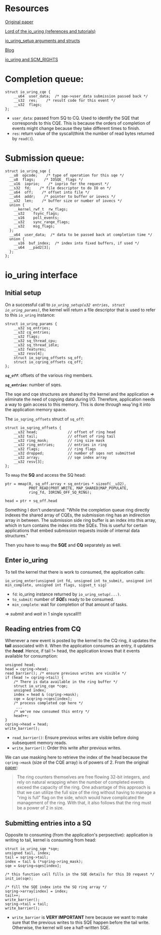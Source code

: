 # Resources
[Original paper](https://kernel.dk/io_uring.pdf)

[Lord of the io_uring (references and tutorials)](https://unixism.net/loti/)

[io_uring_setup arguments and structs](https://unixism.net/loti/ref-iouring/io_uring_setup.html)

[Blog](https://unixism.net/2020/04/io-uring-by-example-part-1-introduction/)

[io_uring and SCM_RIGHTS](https://lwn.net/Articles/779472/)

# Completion queue:

```
struct io_uring_cqe {
    __u64  user_data;  /* sqe->user_data submission passed back */
    __s32  res;    /* result code for this event */
    __u32  flags;
};
```
- ```user_data```: passed from SQ to CQ. Used to identify the SQE that corresponds to this CQE. This is because the orders of completion of events might change because they take different times to finish.
- ```res```: return value of the syscall(think the number of read bytes returned by ```read()```).

# Submission queue:
```
struct io_uring_sqe {
  __u8  opcode;    /* type of operation for this sqe */
  __u8  flags;    /* IOSQE_ flags */
  __u16  ioprio;    /* ioprio for the request */
  __s32  fd;    /* file descriptor to do IO on */
  __u64  off;    /* offset into file */
  __u64  addr;    /* pointer to buffer or iovecs */
  __u32  len;    /* buffer size or number of iovecs */
  union {
    __kernel_rwf_t  rw_flags;
    __u32    fsync_flags;
    __u16    poll_events;
    __u32    sync_range_flags;
    __u32    msg_flags;
  };
  __u64  user_data;  /* data to be passed back at completion time */
  union {
    __u16  buf_index;  /* index into fixed buffers, if used */
    __u64  __pad2[3];
  };
};
```

# io_uring interface

## Initial setup
On a successful call to *```io_uring_setup(u32 entries, struct io_uring_params)```*, the kernel will return a file descriptor that is used to refer to this ```io_uring``` instance:
```
struct io_uring_params {
    __u32 sq_entries;
    __u32 cq_entries;
    __u32 flags;
    __u32 sq_thread_cpu;
    __u32 sq_thread_idle;
    __u32 features;
    __u32 resv[4];
    struct io_sqring_offsets sq_off;
    struct io_cqring_offsets cq_off;
};
```

***```sq_off```***: offsets of the various ring members.

***```sq_entries```***: number of sqes.

The sqe and cqe structures are shared by the kernel and the application => eliminate the need of copying data during I/O.
Therefore, application needs a way to gain access to this memory. This is done through ```mmap```'ing it into the application memory space. 


The ```io_sqring_offsets``` struct of ```sq_off```:
```
struct io_sqring_offsets {  
    __u32 head;              // offset of ring head
    __u32 tail;              // offset of ring tail
    __u32 ring_mask;         // ring size mask
    __u32 ring_entries;      // entries in ring
    __u32 flags;             // ring flags
    __u32 dropped;           // number of sqes not submitted
    __u32 array;             // sqe index array
    __u32 resv[3];
};
```

To ```mmap``` the **SQ** and access the SQ head:
```
ptr = mmap(0, sq_off.array + sq_entries * sizeof(__u32),
           PROT_READ|PROT_WRITE, MAP_SHARED|MAP_POPULATE,
           ring_fd, IORING_OFF_SQ_RING);

head = ptr + sq_off.head
```

Something I don't understand: "While the completion queue ring directly indexes the shared array of CQEs, the submission ring has an indirection array in between. The submission side ring buffer is an index into this array, which in turn contains the index into the SQEs. This is useful for certain applications that embed submission requests inside of internal data structures."

Then you have to ```mmap``` the **SQE** and **CQ** separately as well.

## Enter io_uring
To tell the kernel that there is work to consumed, the application calls: 
```
io_uring_enter(unsigned int fd, unsigned int to_submit, unsigned int min_complete, unsigned int flags, sigset_t sig)
```
- ```fd```: io_uring instance returned by ```io_uring_setup(...)```.
- ```to_submit```: number of ***SQE***s ready to be consumed.
- ```min_complete```: wait for completion of that amount of tasks.

=> *submit* and *wait* in 1 single syscall!!!

## Reading entries from CQ
Whenever a new event is posted by the kernel to the CQ ring, it updates the **tail** associated with it. When the application consumes an entry, it updates the ***head***. 
Hence, if tail != head, the application knows that it events available for consumption:
```
unsigned head;
head = cqring->head;
read_barrier(); /* ensure previous writes are visible */
if (head != cqring->tail) {
    /* There is data available in the ring buffer */
    struct io_uring_cqe *cqe;
    unsigned index;
    index = head & (cqring->mask);
    cqe = &cqring->cqes[index];
    /* process completed cqe here */
     ...
    /* we've now consumed this entry */
    head++;
}
cqring->head = head;
write_barrier();
```
- ```read_barrier()```: Ensure previous writes are visible before doing subsequent memory reads.
- ```write_barrier()```: Order this write after previous writes. 

We can use masking here to retrieve the index of the head because the ```cqring->mask``` (size of the CQE array) is of powers of 2. From the original [paper](https://kernel.dk/io_uring.pdf): 
> The ring counters themselves are free flowing 32-bit integers, and rely on natural wrapping when the number of completed events exceed the capacity of the ring. One advantage of this approach is that we can utilize the full size of the ring without having to manage a "ring is full" flag on the side, which would have complicated the management of the ring. With that, it also follows that the ring must be a power of 2 in size.

## Submitting entries into a SQ
Opposite to consuming (from the application's perpsective): application is writing to tail, kernel is consuming from head:
```
struct io_uring_sqe *sqe;
unsigned tail, index;
tail = sqring->tail;
index = tail & (*sqring->ring_mask);
sqe = &sqring→sqes[index];

/* this function call fills in the SQE details for this IO request */
init_io(sqe);

/* fill the SQE index into the SQ ring array */
sqring->array[index] = index;
tail++;
write_barrier();
sqring->tail = tail;
write_barrier();
```
- ```write_barrier``` is **VERY IMPORTANT** here because we want to make sure that the previous writes to this SQE happen before the tail write. Otherwise, the kernel will see a half-written SQE.

